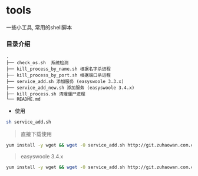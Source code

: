 # tools

一些小工具, 常用的shell脚本


### 目录介绍
```
.
├── check_os.sh  系统检测
├── kill_process_by_name.sh 根据名字杀进程
├── kill_process_by_port.sh 根据端口杀进程
├── service_add.sh 添加服务 (easyswoole 3.3.x)
├── service_add_new.sh 添加服务 (easyswoole 3.4.x)
├── kill_process.sh 清理僵尸进程
└── README.md
```

* 使用
```bash
sh service_add.sh
```

>直接下载使用
```bash
yum install -y wget && wget -O service_add.sh http://git.zuhaowan.com.cn/public-tool/server-tool/-/raw/master/service_add.sh && sh service_add.sh
````

>easyswoole 3.4.x
```bash
yum install -y wget && wget -O service_add.sh http://git.zuhaowan.com.cn/public-tool/server-tool/-/raw/master/service_add_new.sh && sh service_add.sh
````